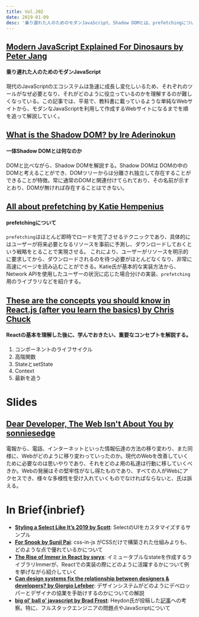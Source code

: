 ```yaml
---
title: Vol.202
date: 2019-01-09
desc: '乗り遅れた人のためのモダンJavaScript、Shadow DOMとは、prefetchingについて、ほか計10リンク'
---
```


## [Modern JavaScript Explained For Dinosaurs by Peter Jang](https://medium.com/the-node-js-collection/modern-javascript-explained-for-dinosaurs-f695e9747b70)

#### 乗り遅れた人のためのモダンJavaScript

現代のJavaScriptのエコシステムは急速に成長し変化しいるため、それぞれのツールがなぜ必要となり、それがどのように役立っているのかを理解するのが難しくなっている。この記事では、平易で、教科書に載っているような単純なWebサイトから、モダンなJavaScriptを利用して作成するWebサイトになるまでを順を追って解説していく。

## [What is the Shadow DOM? by Ire Aderinokun](https://bitsofco.de/what-is-the-shadow-dom/)

#### 一体Shadow DOMとは何なのか

DOMと比べながら、Shadow DOMを解説する。Shadow DOMは DOMの中のDOMと考えることができ、DOMツリーからは分離され独立して存在することができることが特徴。常に通常のDOMと関連付けてられており、その名前が示すとおり、DOMが無ければ存在することはできない。

## [All about prefetching by Katie Hempenius](https://calendar.perfplanet.com/2018/all-about-prefetching/)

#### prefetchingについて

`prefetching`はほとんど即時でロードを完了させるテクニックであり、具体的にはユーザーが将来必要となるリソースを事前に予測し、ダウンロードしておくという戦略をとることで実現させる。 これにより、ユーザーがリソースを明示的に要求してから、ダウンロードされるのを待つ必要がほとんどなくなり、非常に高速にページを読み込むことができる。Katie氏が基本的な実装方法から、Network APIを使用したユーザーの状況に応じた場合分けの実装、`prefetching`用のライブラリなどを紹介する。

## [These are the concepts you should know in React.js (after you learn the basics) by Chris Chuck](https://medium.freecodecamp.org/these-are-the-concepts-you-should-know-in-react-js-after-you-learn-the-basics-ee1d2f4b8030)

#### Reactの基本を理解した後に、学んでおきたい、重要なコンセプトを解説する。

1. コンポーネントのライフサイクル
2. 高階関数
3. StateとsetState
4. Context
5. 最新を追う

# Slides

## [Dear Developer, The Web Isn't About You by sonniesedge](https://www.sonniesedge.co.uk/talks/dear-developer)

電報から、電話、インターネットといった情報伝達の方法の移り変わり、また同様に、Webがどのように移り変わっていったのか。現代のWebを改善していくために必要なのは思いやりであり、それをどのよ用の私達は行動に移していくべきか。Webの発展はその堅牢性がなし得たものであり、すべての人がWebにアクセスでき、様々な多様性を受け入れていくものでなければならないと、氏は訴える。

# In Brief{inbrief}
- [**Styling a Select Like It’s 2019 by Scott**](https://www.filamentgroup.com/lab/select-css.html): SelectのUIをカスタマイズするサンプル
- [**For Snook by Sunil Pai**](https://gist.github.com/threepointone/731b0c47e78d8350ae4e105c1a83867d): css-in-js がCSSだけで構築された仕組みよりも、どのような点で優れているかについて
- [**The Rise of Immer in React by swyx**](https://www.netlify.com/blog/2018/09/12/the-rise-of-immer-in-react/): イミュータブルなstateを作成するライブラリImmerが、Reactでの実装の際にどのように活躍するかについて例を挙げながら紹介していく
- [**Can design systems fix the relationship between designers & developers? by Giorgio Lefeber**](https://uxdesign.cc/can-design-systems-fix-the-relationship-between-designers-developers-eb12fc9329ab): デザインシステムがどのようにデベロッパーとデザイナの協業を手助けするのかについての解説
- [**big ol’ ball o’ javascript by Brad Frost**](http://bradfrost.com/blog/post/big-ol-ball-o-javascript/): Heydon氏が投稿した[記事](http://www.heydonworks.com/article/reluctant-gatekeeping-the-problem-with-full-stack)への考察。特に、フルスタックエンジニアの問題点やJavaScriptについて
